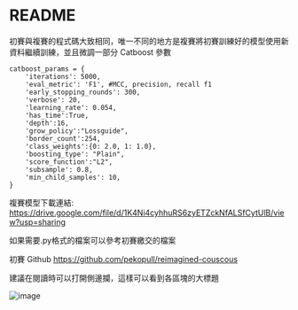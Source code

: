 # README

初賽與複賽的程式碼大致相同，唯一不同的地方是複賽將初賽訓練好的模型使用新資料繼續訓練，並且微調一部分 Catboost 參數
```
catboost_params = {
    'iterations': 5000,
    'eval_metric': 'F1', #MCC, precision, recall f1
    'early_stopping_rounds': 300,
    'verbose': 20,
    'learning_rate': 0.054,
    'has_time':True,
    'depth':16,
    'grow_policy':"Lossguide",
    'border_count':254,
    'class_weights':{0: 2.0, 1: 1.0},
    'boosting_type': "Plain",
    'score_function':"L2",
    'subsample': 0.8,
    'min_child_samples': 10,
}
```

複賽模型下載連結: https://drive.google.com/file/d/1K4Ni4cyhhuRS6zyETZckNfALSfCytUlB/view?usp=sharing

如果需要.py格式的檔案可以參考初賽繳交的檔案

初賽 Github
https://github.com/pekopull/reimagined-couscous

建議在閱讀時可以打開側邊攔，這樣可以看到各區塊的大標題

![image](https://github.com/pekopull/supreme-couscous/assets/28997752/92e8c860-c688-4286-8918-2603e994db96)
